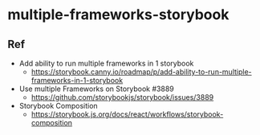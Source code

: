 # multiple-frameworks-storybook

## Ref
- Add ability to run multiple frameworks in 1 storybook
  - https://storybook.canny.io/roadmap/p/add-ability-to-run-multiple-frameworks-in-1-storybook
- Use multiple Frameworks on Storybook #3889
  - https://github.com/storybookjs/storybook/issues/3889
- Storybook Composition
  - https://storybook.js.org/docs/react/workflows/storybook-composition
